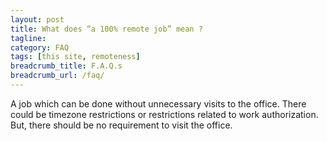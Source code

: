 ```yaml
---
layout: post
title: What does “a 100% remote job” mean ? 
tagline: 
category: FAQ
tags: [this site, remoteness]
breadcrumb_title: F.A.Q.s
breadcrumb_url: /faq/
---
```

A job which can be done without unnecessary visits to the office. There could be timezone restrictions or restrictions related to work authorization. But, there should be no requirement to visit the office.
